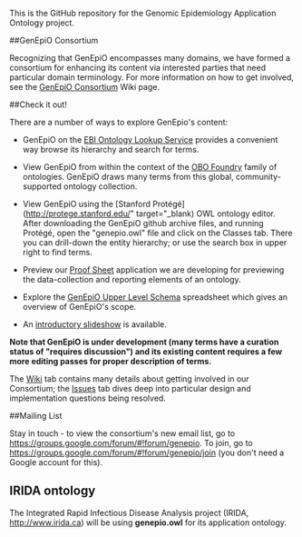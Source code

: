 This is the GitHub repository for the Genomic Epidemiology Application Ontology project.</h2>

##GenEpiO Consortium

Recognizing that GenEpiO encompasses many domains, we have formed a consortium for enhancing its content via interested parties that need particular domain terminology. For more information on how to get involved, see the [GenEpiO Consortium](https://github.com/GenEpiO/genepio/wiki/GenEpiO-Consortium) Wiki page.

##Check it out!

There are a number of ways to explore GenEpio's content:

- GenEpiO on the [EBI Ontology Lookup Service](https://www.ebi.ac.uk/ols/ontologies/genepio) provides 
    a convenient way browse its hierarchy and search for terms.</li>
  
- View GenEpiO from within the context of the [OBO Foundry](http://obofoundry.org) family of ontologies.
    GenEpiO draws many terms from this global, community-supported ontology collection.</li>
  
- View GenEpiO using the [Stanford Protégé](http://protege.stanford.edu/" target="_blank) OWL ontology editor. After downloading the GenEpiO github archive files, and running Protégé, open the "genepio.owl" file and click on the Classes tab.  There you can drill-down the entity hierarchy; or use the search box in upper right to find terms.
  
- Preview our [Proof Sheet](http://tinyurl.com/uiproofsheet) application we are developing for
    previewing the data-collection and reporting elements of an ontology.
  
- Explore the [GenEpiO Upper Level Schema](https://docs.google.com/spreadsheets/d/1uiM1c9bsQbCLZnhpgeEEWDPKyCudnAAxdl0a1p9fKTU) spreadsheet which gives an overview of GenEpiO's scope.
  
- An [introductory slideshow](https://github.com/GenEpiO/genepio/blob/gh-pages/GenEpiOConsortiumSlideDeckSept2016.pdf) is available.

**Note that GenEpiO is under development (many terms have a curation status of "requires discussion") and its existing
  content requires a few more editing passes for proper description of terms.**
          
The [Wiki](https://github.com/GenEpiO/genepio/wiki) tab contains many details about getting involved in our Consortium; the [Issues](https://github.com/GenEpiO/genepio/issues) tab dives deep into particular design and implementation questions being resolved.

##Mailing List

Stay in touch - to view the consortium's new email list, go to https://groups.google.com/forum/#!forum/genepio. 
  To join, go to https://groups.google.com/forum/#!forum/genepio/join (you don't need a Google account for this).</p>

## IRIDA ontology

The Integrated Rapid Infectious Disease Analysis project (IRIDA, http://www.irida.ca) will be using **genepio.owl** for its application ontology.
